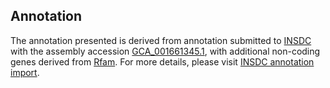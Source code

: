 

Annotation
----------

The annotation presented is derived from annotation submitted to
[INSDC](http://www.insdc.org) with the assembly accession
[GCA\_001661345.1](http://www.ebi.ac.uk/ena/data/view/GCA_001661345.1),
with additional non-coding genes derived from
[Rfam](http://rfam.xfam.org/). For more details, please visit [INSDC
annotation
import](http://ensemblgenomes.org/info/data/insdc_annotation).
